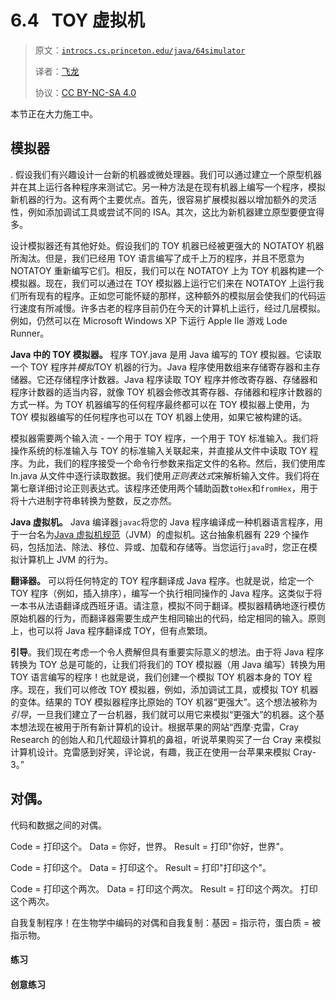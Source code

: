 # 6.4   TOY 虚拟机

> 原文：[`introcs.cs.princeton.edu/java/64simulator`](https://introcs.cs.princeton.edu/java/64simulator)
> 
> 译者：[飞龙](https://github.com/wizardforcel)
> 
> 协议：[CC BY-NC-SA 4.0](https://creativecommons.org/licenses/by-nc-sa/4.0/)

本节正在大力施工中。

## 模拟器

. 假设我们有兴趣设计一台新的机器或微处理器。我们可以通过建立一个原型机器并在其上运行各种程序来测试它。另一种方法是在现有机器上编写一个程序，模拟新机器的行为。这有两个主要优点。首先，很容易扩展模拟器以增加额外的灵活性，例如添加调试工具或尝试不同的 ISA。其次，这比为新机器建立原型要便宜得多。

设计模拟器还有其他好处。假设我们的 TOY 机器已经被更强大的 NOTATOY 机器所淘汰。但是，我们已经用 TOY 语言编写了成千上万的程序，并且不愿意为 NOTATOY 重新编写它们。相反，我们可以在 NOTATOY 上为 TOY 机器构建一个模拟器。现在，我们可以通过在 TOY 模拟器上运行它们来在 NOTATOY 上运行我们所有现有的程序。正如您可能怀疑的那样，这种额外的模拟层会使我们的代码运行速度有所减慢。许多古老的程序目前仍在今天的计算机上运行，经过几层模拟。例如，仍然可以在 Microsoft Windows XP 下运行 Apple IIe 游戏 Lode Runner。

**Java 中的 TOY 模拟器。** 程序 TOY.java 是用 Java 编写的 TOY 模拟器。它读取一个 TOY 程序并*模拟*TOY 机器的行为。Java 程序使用数组来存储寄存器和主存储器。它还存储程序计数器。Java 程序读取 TOY 程序并修改寄存器、存储器和程序计数器的适当内容，就像 TOY 机器会修改其寄存器、存储器和程序计数器的方式一样。为 TOY 机器编写的任何程序最终都可以在 TOY 模拟器上使用，为 TOY 模拟器编写的任何程序也可以在 TOY 机器上使用，如果它被构建的话。

模拟器需要两个输入流 - 一个用于 TOY 程序，一个用于 TOY 标准输入。我们将操作系统的标准输入与 TOY 的标准输入关联起来，并直接从文件中读取 TOY 程序。为此，我们的程序接受一个命令行参数来指定文件的名称。然后，我们使用库 In.java 从文件中逐行读取数据。我们使用*正则表达式*来解析输入文件。我们将在第七章详细讨论正则表达式。该程序还使用两个辅助函数`toHex`和`fromHex`，用于将十六进制字符串转换为整数，反之亦然。

**Java 虚拟机。** Java 编译器`javac`将您的 Java 程序编译成一种机器语言程序，用于一台名为[Java 虚拟机规范](http://docs.oracle.com/javase/specs/jvms/se5.0/html/VMSpecTOC.doc.html)（JVM）的虚拟机。这台抽象机器有 229 个操作码，包括加法、除法、移位、异或、加载和存储等。当您运行`java`时，您正在模拟计算机上 JVM 的行为。

**翻译器。** 可以将任何特定的 TOY 程序翻译成 Java 程序。也就是说，给定一个 TOY 程序（例如，插入排序），编写一个执行相同操作的 Java 程序。这类似于将一本书从法语翻译成西班牙语。请注意，模拟不同于翻译。模拟器精确地逐行模仿原始机器的行为，而翻译器需要生成产生相同输出的代码，给定相同的输入。原则上，也可以将 Java 程序翻译成 TOY，但有点繁琐。

**引导**。我们现在考虑一个令人费解但具有重要实际意义的想法。由于将 Java 程序转换为 TOY 总是可能的，让我们将我们的 TOY 模拟器（用 Java 编写）转换为用 TOY 语言编写的程序！也就是说，我们创建一个模拟 TOY 机器本身的 TOY 程序。现在，我们可以修改 TOY 模拟器，例如，添加调试工具，或模拟 TOY 机器的变体。结果的 TOY 模拟器程序比原始的 TOY 机器“更强大”。这个想法被称为*引导*，一旦我们建立了一台机器，我们就可以用它来模拟“更强大”的机器。这个基本想法现在被用于所有新计算机的设计。根据苹果的网站“西摩·克雷，Cray Research 的创始人和几代超级计算机的鼻祖，听说苹果购买了一台 Cray 来模拟计算机设计。克雷感到好笑，评论说，有趣，我正在使用一台苹果来模拟 Cray-3。”

## 对偶。

代码和数据之间的对偶。

Code = 打印这个。 Data = 你好，世界。 Result = 打印"你好，世界"。

Code = 打印这个。 Data = 打印这个。 Result = 打印"打印这个"。

Code = 打印这个两次。 Data = 打印这个两次。 Result = 打印这个两次。 打印这个两次。

自我复制程序！在生物学中编码的对偶和自我复制：基因 = 指示符，蛋白质 = 被指示物。

#### 练习

#### 创意练习
